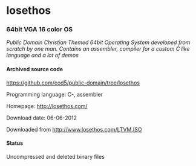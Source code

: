# losethos #

### 64bit VGA 16 color OS ###

*Public Domain Christian Themed 64bit Operating System developed from scratch by one man. Contains an assembler, compiler for a custom C like language and a lot of demos*

#### Archived source code ####
https://github.com/cod5/public-domain/tree/losethos

Programming language: C-, assembler

Homepage: http://losethos.com/

Download date: 06-06-2012

Downloaded from http://www.losethos.com/LTVM.ISO

#### Status ####
Uncompressed and deleted binary files

